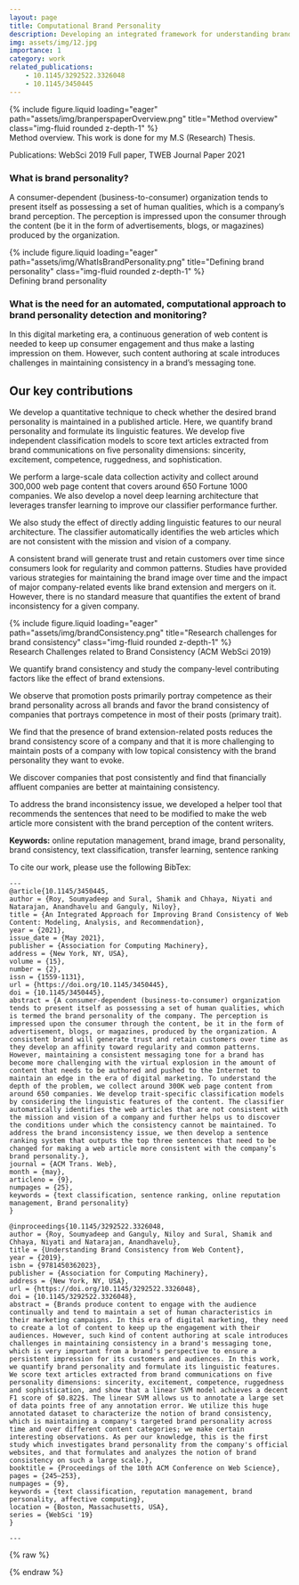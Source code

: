 ```yaml
---
layout: page
title: Computational Brand Personality
description: Developing an integrated framework for understanding brand consistency from online content
img: assets/img/12.jpg
importance: 1
category: work
related_publications:
    - 10.1145/3292522.3326048
    - 10.1145/3450445
---
```


<div class="row">
    <div class="col-sm mt-3 mt-md-0">
        {% include figure.liquid loading="eager" path="assets/img/branperspaperOverview.png" title="Method overview" class="img-fluid rounded z-depth-1" %}
    </div>
</div>
<div class="caption">
    Method overview. This work is done for my M.S (Research) Thesis.
</div>

Publications: WebSci 2019 Full paper, TWEB Journal Paper 2021

### What is brand personality?

A consumer-dependent (business-to-consumer) organization tends to present itself as possessing a set of human qualities, which is a company’s brand perception. The perception is impressed upon the consumer through the content (be it in the form of advertisements, blogs, or magazines) produced by the organization.

<div class="row">
    <div class="col-sm mt-3 mt-md-0">
        {% include figure.liquid loading="eager" path="assets/img/WhatIsBrandPersonality.png" title="Defining brand personality" class="img-fluid rounded z-depth-1" %}
    </div>
</div>
<div class="caption">
    Defining brand personality
</div>


### What is the need for an automated, computational approach to brand personality detection and monitoring?

In this digital marketing era, a continuous generation of web content is needed to keep up consumer engagement and thus make a lasting impression on them. However, such content authoring at scale introduces challenges in maintaining consistency in a brand’s messaging tone.

## Our key contributions

We develop a quantitative technique to check whether the desired brand personality is maintained in a published article. Here, we quantify brand personality and formulate its linguistic features. We develop five independent classification models to score text articles extracted from brand communications on five personality dimensions: sincerity, excitement, competence, ruggedness, and sophistication.

We perform a large-scale data collection activity and collect around 300,000 web page content that covers around 650 Fortune 1000 companies. We also develop a novel deep learning architecture that leverages transfer learning to improve our classifier performance further.

We also study the effect of directly adding linguistic features to our neural architecture. The classifier automatically identifies the web articles which are not consistent with the mission and vision of a company.

A consistent brand will generate trust and retain customers over time since consumers look for regularity and common patterns. Studies have provided various strategies for maintaining the brand image over time and the impact of major company-related events like brand extension and mergers on it. However, there is no standard measure that quantifies the extent of brand inconsistency for a given company.

<div class="row">
    <div class="col-sm mt-3 mt-md-0">
        {% include figure.liquid loading="eager" path="assets/img/brandConsistency.png" title="Research challenges for brand consistency" class="img-fluid rounded z-depth-1" %}
    </div>
</div>
<div class="caption">
    Research Challenges related to Brand Consistency (ACM WebSci 2019)
</div>

We quantify brand consistency and study the company-level contributing factors like the effect of brand extensions.

We observe that promotion posts primarily portray competence as their brand personality across all brands and favor the brand consistency of companies that portrays competence in most of their posts (primary trait).

We find that the presence of brand extension-related posts reduces the brand consistency score of a company and that it is more challenging to maintain posts of a company with low topical consistency with the brand personality they want to evoke.

We discover companies that post consistently and find that financially affluent companies are better at maintaining consistency.

To address the brand inconsistency issue, we developed a helper tool that recommends the sentences that need to be modified to make the web article more consistent with the brand perception of the content writers.

**Keywords:** online reputation management, brand image, brand personality, brand consistency, text classification, transfer learning, sentence ranking

To cite our work, please use the following BibTex:

    ---
    @article{10.1145/3450445,
    author = {Roy, Soumyadeep and Sural, Shamik and Chhaya, Niyati and Natarajan, Anandhavelu and Ganguly, Niloy},
    title = {An Integrated Approach for Improving Brand Consistency of Web Content: Modeling, Analysis, and Recommendation},
    year = {2021},
    issue_date = {May 2021},
    publisher = {Association for Computing Machinery},
    address = {New York, NY, USA},
    volume = {15},
    number = {2},
    issn = {1559-1131},
    url = {https://doi.org/10.1145/3450445},
    doi = {10.1145/3450445},
    abstract = {A consumer-dependent (business-to-consumer) organization tends to present itself as possessing a set of human qualities, which is termed the brand personality of the company. The perception is impressed upon the consumer through the content, be it in the form of advertisement, blogs, or magazines, produced by the organization. A consistent brand will generate trust and retain customers over time as they develop an affinity toward regularity and common patterns. However, maintaining a consistent messaging tone for a brand has become more challenging with the virtual explosion in the amount of content that needs to be authored and pushed to the Internet to maintain an edge in the era of digital marketing. To understand the depth of the problem, we collect around 300K web page content from around 650 companies. We develop trait-specific classification models by considering the linguistic features of the content. The classifier automatically identifies the web articles that are not consistent with the mission and vision of a company and further helps us to discover the conditions under which the consistency cannot be maintained. To address the brand inconsistency issue, we then develop a sentence ranking system that outputs the top three sentences that need to be changed for making a web article more consistent with the company’s brand personality.},
    journal = {ACM Trans. Web},
    month = {may},
    articleno = {9},
    numpages = {25},
    keywords = {text classification, sentence ranking, online reputation management, Brand personality}
    }

    @inproceedings{10.1145/3292522.3326048,
    author = {Roy, Soumyadeep and Ganguly, Niloy and Sural, Shamik and Chhaya, Niyati and Natarajan, Anandhavelu},
    title = {Understanding Brand Consistency from Web Content},
    year = {2019},
    isbn = {9781450362023},
    publisher = {Association for Computing Machinery},
    address = {New York, NY, USA},
    url = {https://doi.org/10.1145/3292522.3326048},
    doi = {10.1145/3292522.3326048},
    abstract = {Brands produce content to engage with the audience continually and tend to maintain a set of human characteristics in their marketing campaigns. In this era of digital marketing, they need to create a lot of content to keep up the engagement with their audiences. However, such kind of content authoring at scale introduces challenges in maintaining consistency in a brand's messaging tone, which is very important from a brand's perspective to ensure a persistent impression for its customers and audiences. In this work, we quantify brand personality and formulate its linguistic features. We score text articles extracted from brand communications on five personality dimensions: sincerity, excitement, competence, ruggedness and sophistication, and show that a linear SVM model achieves a decent F1 score of $0.822$. The linear SVM allows us to annotate a large set of data points free of any annotation error. We utilize this huge annotated dataset to characterize the notion of brand consistency, which is maintaining a company's targeted brand personality across time and over different content categories; we make certain interesting observations. As per our knowledge, this is the first study which investigates brand personality from the company's official websites, and that formulates and analyzes the notion of brand consistency on such a large scale.},
    booktitle = {Proceedings of the 10th ACM Conference on Web Science},
    pages = {245–253},
    numpages = {9},
    keywords = {text classification, reputation management, brand personality, affective computing},
    location = {Boston, Massachusetts, USA},
    series = {WebSci '19}
    }

    ---

{% raw %}

{% endraw %}
